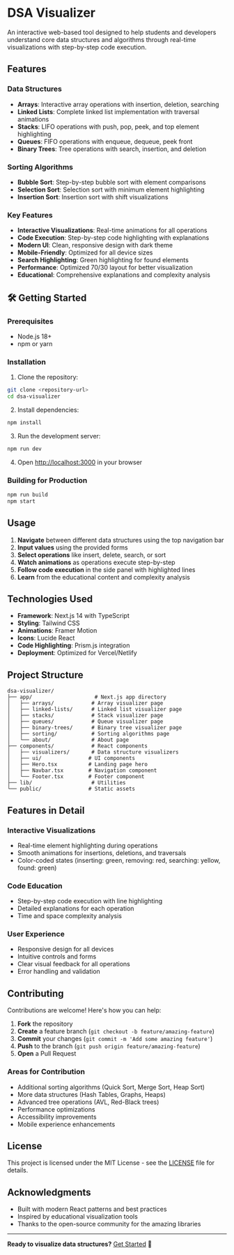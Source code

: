# DSA Visualizer

An interactive web-based tool designed to help students and developers understand core data structures and algorithms through real-time visualizations with step-by-step code execution.

## Features

### Data Structures
- **Arrays**: Interactive array operations with insertion, deletion, searching
- **Linked Lists**: Complete linked list implementation with traversal animations
- **Stacks**: LIFO operations with push, pop, peek, and top element highlighting
- **Queues**: FIFO operations with enqueue, dequeue, peek front
- **Binary Trees**: Tree operations with search, insertion, and deletion

### Sorting Algorithms
- **Bubble Sort**: Step-by-step bubble sort with element comparisons
- **Selection Sort**: Selection sort with minimum element highlighting
- **Insertion Sort**: Insertion sort with shift visualizations

### Key Features
- **Interactive Visualizations**: Real-time animations for all operations
- **Code Execution**: Step-by-step code highlighting with explanations
- **Modern UI**: Clean, responsive design with dark theme
- **Mobile-Friendly**: Optimized for all device sizes
- **Search Highlighting**: Green highlighting for found elements
- **Performance**: Optimized 70/30 layout for better visualization
- **Educational**: Comprehensive explanations and complexity analysis

## 🛠️ Getting Started

### Prerequisites
- Node.js 18+ 
- npm or yarn

### Installation

1. Clone the repository:
```bash
git clone <repository-url>
cd dsa-visualizer
```

2. Install dependencies:
```bash
npm install
```

3. Run the development server:
```bash
npm run dev
```

4. Open [http://localhost:3000](http://localhost:3000) in your browser

### Building for Production

```bash
npm run build
npm start
```

## Usage

1. **Navigate** between different data structures using the top navigation bar
2. **Input values** using the provided forms
3. **Select operations** like insert, delete, search, or sort
4. **Watch animations** as operations execute step-by-step
5. **Follow code execution** in the side panel with highlighted lines
6. **Learn** from the educational content and complexity analysis

## Technologies Used

- **Framework**: Next.js 14 with TypeScript
- **Styling**: Tailwind CSS
- **Animations**: Framer Motion
- **Icons**: Lucide React
- **Code Highlighting**: Prism.js integration
- **Deployment**: Optimized for Vercel/Netlify

## Project Structure

```
dsa-visualizer/
├── app/                    # Next.js app directory
│   ├── arrays/            # Array visualizer page
│   ├── linked-lists/      # Linked list visualizer page
│   ├── stacks/            # Stack visualizer page
│   ├── queues/            # Queue visualizer page
│   ├── binary-trees/      # Binary tree visualizer page
│   ├── sorting/           # Sorting algorithms page
│   └── about/             # About page
├── components/            # React components
│   ├── visualizers/       # Data structure visualizers
│   ├── ui/               # UI components
│   ├── Hero.tsx          # Landing page hero
│   ├── Navbar.tsx        # Navigation component
│   └── Footer.tsx        # Footer component
├── lib/                   # Utilities
└── public/               # Static assets
```

## Features in Detail

### Interactive Visualizations
- Real-time element highlighting during operations
- Smooth animations for insertions, deletions, and traversals
- Color-coded states (inserting: green, removing: red, searching: yellow, found: green)

### Code Education
- Step-by-step code execution with line highlighting
- Detailed explanations for each operation
- Time and space complexity analysis

### User Experience
- Responsive design for all devices
- Intuitive controls and forms
- Clear visual feedback for all operations
- Error handling and validation

## Contributing

Contributions are welcome! Here's how you can help:

1. **Fork** the repository
2. **Create** a feature branch (`git checkout -b feature/amazing-feature`)
3. **Commit** your changes (`git commit -m 'Add some amazing feature'`)
4. **Push** to the branch (`git push origin feature/amazing-feature`)
5. **Open** a Pull Request

### Areas for Contribution
- Additional sorting algorithms (Quick Sort, Merge Sort, Heap Sort)
- More data structures (Hash Tables, Graphs, Heaps)
- Advanced tree operations (AVL, Red-Black trees)
- Performance optimizations
- Accessibility improvements
- Mobile experience enhancements

## License

This project is licensed under the MIT License - see the [LICENSE](LICENSE) file for details.

## Acknowledgments

- Built with modern React patterns and best practices
- Inspired by educational visualization tools
- Thanks to the open-source community for the amazing libraries

---

**Ready to visualize data structures?** [Get Started](http://localhost:3000) 🚀

